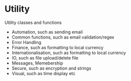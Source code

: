 # Utility
Utility classes and functions
<ul>
<li>Automation, such as sending email
<li>Common functions, such as email validation/regex
<li>Error Handling
<li>Finance, such as formatting to local currency
<li>Internationalisation, such as formatting to local currency
<li>IO, such as file upload/delete file
<li>Messages, Memebership
<li>Secure, such as encryption and strings
<li>Visual, such as time display etc
<ul>
